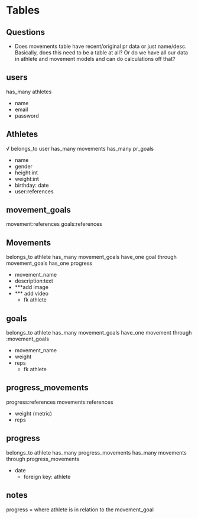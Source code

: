 
# Tables
## Questions
- Does movements table have recent/original pr data or just name/desc.  Basically, does this need to be a table at all? Or do we have all our data in athlete and movement models and can do calculations off that?

## users
has_many athletes

- name
- email
- password

## Athletes
√ belongs_to user
has_many movements
has_many pr_goals

- name 
- gender 
- height:int 
- weight:int 
- birthday: date
- user:references


## movement_goals
movement:references
goals:references

## Movements
belongs_to athlete
has_many movement_goals
have_one goal through movement_goals
has_one progress

- movement_name 
- description:text 
- ***add image
- *** add video
  - fk athlete

## goals
belongs_to athlete
has_many movement_goals
have_one movement through :movement_goals

- movement_name
- weight
- reps
  - fk athlete

## progress_movements
progress:references
movements:references

- weight (metric)
- reps

## progress
belongs_to athlete
has_many progress_movements 
has_many movements through progress_movements

- date
  - foreign key: athlete

## notes
progress = where athlete is in relation to the movement_goal